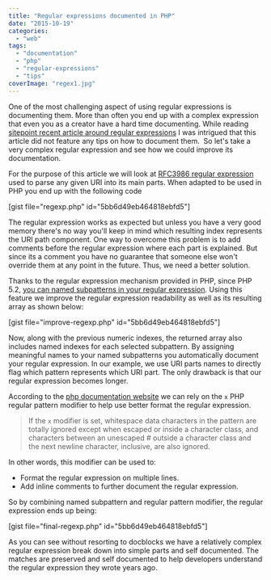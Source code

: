 ```yaml
---
title: "Regular expressions documented in PHP"
date: "2015-10-19"
categories: 
  - "web"
tags: 
  - "documentation"
  - "php"
  - "regular-expressions"
  - "tips"
coverImage: "regex1.jpg"
---
```


One of the most challenging aspect of using regular expressions is documenting them. More than often you end up with a complex expression that even you as a creator have a hard time documenting. While reading [sitepoint recent article around regular expressions](http://www.sitepoint.com/demystifying-regex-with-practical-examples/) I was intrigued that this article did not feature any tips on how to document them.  So let's take a very complex regular expression and see how we could improve its documentation.

For the purpose of this article we will look at [RFC3986 regular expression](http://tools.ietf.org/html/rfc3986#appendix-B) used to parse any given URI into its main parts. When adapted to be used in PHP you end up with the following code

\[gist file="regexp.php" id="5bb6d49eb464818ebfd5"\]

The regular expression works as expected but unless you have a very good memory there's no way you'll keep in mind which resulting index represents the URI path component. One way to overcome this problem is to add comments before the regular expression where each part is explained. But since its a comment you have no guarantee that someone else won't override them at any point in the future. Thus, we need a better solution.

Thanks to the regular expression mechanism provided in PHP, since PHP 5.2, [you can named subpatterns in your regular expression](http://be2.php.net/manual/en/regexp.reference.subpatterns.php). Using this feature we improve the regular expression readability as well as its resulting array as shown below:

\[gist file="improve-regexp.php" id="5bb6d49eb464818ebfd5"\]

Now, along with the previous numeric indexes, the returned array also includes named indexes for each selected subpattern. By assigning meaningful names to your named subpatterns you automatically document your regular expression. In our example, we use URI parts names to directly flag which pattern represents which URI part. The only drawback is that our regular expression becomes longer.

According to the [php documentation website](http://be2.php.net/manual/en/regexp.reference.internal-options.php) we can rely on the `x` PHP regular pattern modifier to help use better format the regular expression.

> If the `x` modifier is set, whitespace data characters in the pattern are totally ignored except when escaped or inside a character class, and characters between an unescaped # outside a character class and the next newline character, inclusive, are also ignored.

In other words, this modifier can be used to:

- Format the regular expression on multiple lines.
- Add inline comments to further document the regular expression.

So by combining named subpattern and regular pattern modifier, the regular expression ends up being:

\[gist file="final-regexp.php" id="5bb6d49eb464818ebfd5"\]

As you can see without resorting to docblocks we have a relatively complex regular expression break down into simple parts and self documented. The matches are preserved and self documented to help developers understand the regular expression they wrote years ago.
